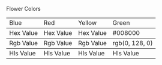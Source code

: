 

Flower Colors
<body>
       <table>
 

 <tr>
             <td>Blue</td>
             <td>Red</td>
            <td>Yellow</td>
           <td>Green</td>
    </tr>

<tbody>
        <td>Hex Value</td>
        <td>Hex Value</td>
        <td>Hex Value</td>
        <td>#008000</td>
    </tr>
<tbody>
        <td>Rgb Value</td>
        <td>Rgb Value</td>
        <td>Rgb Value</td>
        <td>rgb(0, 128, 0)</td>
    </tr>
<tbody>
        <td>Hls Value</td>
        <td>Hls Value</td>
        <td>Hls Value</td>
        <td>Hls Value</td>
    </tr>
    </table>
</body> 
</html>
